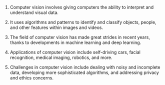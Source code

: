 1. Computer vision involves giving computers the ability to interpret and understand visual data.

2. It uses algorithms and patterns to identify and classify objects, people, and other features within images and videos.

3. The field of computer vision has made great strides in recent years, thanks to developments in machine learning and deep learning.

4. Applications of computer vision include self-driving cars, facial recognition, medical imaging, robotics, and more.

5. Challenges in computer vision include dealing with noisy and incomplete data, developing more sophisticated algorithms, and addressing privacy and ethics concerns.